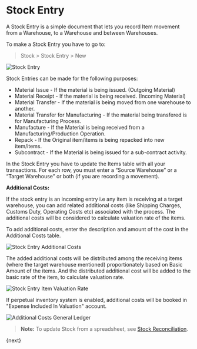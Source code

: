 # Stock Entry

A Stock Entry is a simple document that lets you record Item movement from a
Warehouse, to a Warehouse and between Warehouses.

To make a Stock Entry you have to go to:

> Stock > Stock Entry > New

<img class="screenshot" alt="Stock Entry" src="/docs/assets/img/stock/stock-entry.png">

Stock Entries can be made for the following purposes:

* Material Issue - If the material is being issued. (Outgoing Material)
* Material Receipt - If the material is being received. (Incoming Material)
* Material Transfer - If the material is being moved from one warehouse to another.
* Material Transfer for Manufacturing - If the material being transfered is for Manufacturing Process.
* Manufacture - If the Material is being received from a Manufacturing/Production Operation.
* Repack - If the Original item/items is being repacked into new item/items.
* Subcontract - If the Material is being issued for a sub-contract activity.

In the Stock Entry you have to update the Items table with all your
transactions. For each row, you must enter a “Source Warehouse” or a “Target
Warehouse” or both (if you are recording a movement).

**Additional Costs:**

If the stock entry is an incoming entry i.e any item is receiving at a target warehouse, you can add related additional costs (like Shipping Charges, Customs Duty, Operating Costs etc) associated with the process. The additional costs will be considered to calculate valuation rate of the items.

To add additional costs, enter the description and amount of the cost in the Additional Costs table.

<img class="screenshot" alt="Stock Entry Additional Costs" src="/docs/assets/img/stock/additional-costs-table.png">

The added additional costs will be distributed among the receiving items (where the target warehouse mentioned) proportionately based on Basic Amount of the items. And the distributed additional cost will be added to the basic rate of the item, to calculate valuation rate.

<img class="screenshot" alt="Stock Entry Item Valuation Rate" src="/docs/assets/img/stock/stock-entry-item-valuation-rate.png">

If perpetual inventory system is enabled, additional costs will be booked in "Expense Included In Valuation" account.

<img class="screenshot" alt="Additional Costs General Ledger" src="/docs/assets/img/stock/additional-costs-general-ledger.png">


> **Note:** To update Stock from a spreadsheet, see [Stock Reconciliation]({{doc_base_url}}/user/manual/en/setting-up/stock-reconciliation-for-non-serialized-item.html).

{next}
